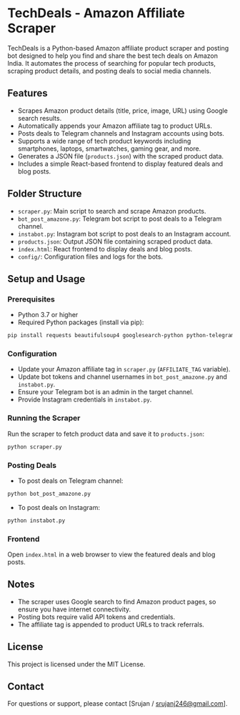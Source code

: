 # TechDeals - Amazon Affiliate Scraper

TechDeals is a Python-based Amazon affiliate product scraper and posting bot designed to help you find and share the best tech deals on Amazon India. It automates the process of searching for popular tech products, scraping product details, and posting deals to social media channels.

## Features

- Scrapes Amazon product details (title, price, image, URL) using Google search results.
- Automatically appends your Amazon affiliate tag to product URLs.
- Posts deals to Telegram channels and Instagram accounts using bots.
- Supports a wide range of tech product keywords including smartphones, laptops, smartwatches, gaming gear, and more.
- Generates a JSON file (`products.json`) with the scraped product data.
- Includes a simple React-based frontend to display featured deals and blog posts.

## Folder Structure

- `scraper.py`: Main script to search and scrape Amazon products.
- `bot_post_amazone.py`: Telegram bot script to post deals to a Telegram channel.
- `instabot.py`: Instagram bot script to post deals to an Instagram account.
- `products.json`: Output JSON file containing scraped product data.
- `index.html`: React frontend to display deals and blog posts.
- `config/`: Configuration files and logs for the bots.

## Setup and Usage

### Prerequisites

- Python 3.7 or higher
- Required Python packages (install via pip):

```bash
pip install requests beautifulsoup4 googlesearch-python python-telegram-bot instagrapi schedule
```

### Configuration

- Update your Amazon affiliate tag in `scraper.py` (`AFFILIATE_TAG` variable).
- Update bot tokens and channel usernames in `bot_post_amazone.py` and `instabot.py`.
- Ensure your Telegram bot is an admin in the target channel.
- Provide Instagram credentials in `instabot.py`.

### Running the Scraper

Run the scraper to fetch product data and save it to `products.json`:

```bash
python scraper.py
```

### Posting Deals

- To post deals on Telegram channel:

```bash
python bot_post_amazone.py
```

- To post deals on Instagram:

```bash
python instabot.py
```

### Frontend

Open `index.html` in a web browser to view the featured deals and blog posts.

## Notes

- The scraper uses Google search to find Amazon product pages, so ensure you have internet connectivity.
- Posting bots require valid API tokens and credentials.
- The affiliate tag is appended to product URLs to track referrals.

## License

This project is licensed under the MIT License.

## Contact

For questions or support, please contact [Srujan / srujanj246@gmail.com].

